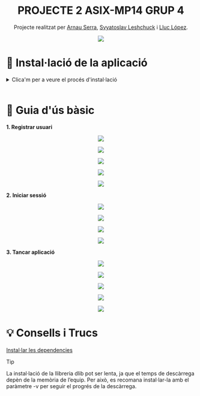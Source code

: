 <h1 align="center">PROJECTE 2 ASIX-MP14 GRUP 4</h1>
<p align="center">Projecte realitzat per 
    <a href="https://github.com/arnauserrasoriano" target="_blank">Arnau Serra</a>, 
    <a href="https://github.com/sleshchuc" target="_blank">Svyatoslav Leshchuck</a> i 
    <a href="https://github.com/lluclopeziesebre" target="_blank">Lluc López</a>.
</p>

<p align="center"><img src="imatges/logo.PNG"></p>


# 🧪 Instal·lació de la aplicació

<details>
<summary>Clica'm per a veure el procés d'instal·lació</summary>

## Instal·lació de les eines clau per al desenvolupament del software
```bash
sudo apt install git python3-pip python3-tk cmake -y
```
## Copiar el repositori de GitHub

```bash
git clone https://github.com/sleshchuc/Login_Reconeixement_Facial/; cd Login_Reconeixement_Facial
```

## Instal·lar les dependencies
```bash
pip install -r requirements.txt -v
```

## Execució del programari
```bash
python3 login/main_login.py
```
</details>

<br>

# 📖 Guia d'ús bàsic

**1. Registrar usuari**
<p align="center"><img src="imatges/Pantalla_Inici.png"></p>

<p align="center"><img src="imatges/Boto_register.png"></p>

<p align="center"><img src="imatges/Login_1.png"></p>

<p align="center"><img src="imatges/Boto_accept_register.png"></p>

<p align="center"><img src="imatges/usuari_registrat.png"></p>

**2. Iniciar sessió**
<p align="center"><img src="imatges/Pantalla_Inici.png"></p>

<p align="center"><img src="imatges/Boto_inici_sessio.png"></p>

<p align="center"><img src="imatges/Hola_usuari.png"></p>

<p align="center"><img src="imatges/Programari_principal.png"></p>


**3. Tancar aplicació**
<p align="center"><img src="imatges/Programari_principal.png"></p>

<p align="center"><img src="imatges/Lupa.png"></p>

<p align="center"><img src="imatges/Pantalla_Inici.png"></p>

<p align="center"><img src="imatges/Boto_desconnectar.png"></p>

<p align="center"><img src="imatges/Adeu_usuari.png"></p>


# 💡 Consells i Trucs
[Instal·lar les dependencies](#installar-les-dependencies)
> [!TIP]
> La instal·lació de la llibreria dlib pot ser lenta, ja que el temps de descàrrega depèn de la memòria de l’equip. Per això, es recomana instal·lar-la amb el paràmetre -v per seguir el progrés de la descàrrega.